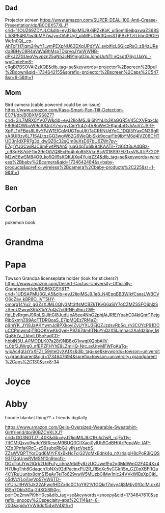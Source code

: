 
## Dad
Projector screen
https://www.amazon.com/SUPER-DEAL-100-Anti-Crease-Presentation/dp/B0C6X57XLJ?crid=11OUZ69ZDYJLC&dib=eyJ2IjoiMSJ9.6jRZxKoK_ulSoml6eibgxwaZ368SLIhSPF4Bl7tw3bMP7wJymOAiPUy7_obMFUDilr3QmsSTjFBxFTztLhhn09OiEiWe1n0QL_cp-AhTcFH7lqm24wY1LymPEXpNU63DXpUPdYW_svbjfIcL6GiczRsO_z84zURedo8BHvC8R4aVaVaBhMspTDxrvqJYaiWWNB-dPkJ2ZGUeqVwvpzn25qNhJcN91mgG3pJohoUuNTI.nQsdtl76yLUaYp_-wpCmteEmS-cRgBl7BSOVAIZzKQE&dib_tag=se&keywords=projector%2Bscreen%2Bpull%2Bdown&qid=1734642155&sprefix=projector%2Bscreen%2Caps%2C547&sr=8-5&th=1

## Mom
Bird camera (cable powered could be an issue)
https://www.amazon.com/Kasa-Smart-Pan-Tilt-Detection-EC71/dp/B0BXMSS8Z7?crid=3IL7MRX0YV07W&dib=eyJ2IjoiMSJ9.6hYhLlb3KaGGR5V45CXVRqxcloF8064OWbuW9ot0Qnt7l7vivgyCinYlr4ZgDr8oWeCEKgn4aGy5AuVZJSr9-XpPL1VFBqs8L6vYPJW1EICqMUGTpuUKjTaCRfiNUdYoC_1DQl3lYuxON39gRsA3UlBzy6L71SALtqzGQ3wgW62G6WeQbiSkk9gcajf1b9IbYM6d4lVZ06CHTUD3n1dXPR7g3d_dwQZ0c32sQm8uXsD97bU6ZWt7pv-E7qrYUGCwjRJC6mFwtPNAh5jruaG4pToSlk94KAATil-7zj6Ct3uAdGBz-_c93gF87drF1br29eOj1ZQ8ExRn4IpIp85SVknBsiV018S97ElZfxsVSJI.liPZ2DPM2wE6wSM84O9_ko9QIl9sKQKJjXq4YuiqZZ4&dib_tag=se&keywords=wireless%2Bbaby%2Bcamera&qid=1734642484&s=baby-products&sprefix=wireless%2Bcamera%2Cbaby-products%2C225&sr=1-9&th=1

## Ben

# Corban
pokemon book

# Grandma

# Papa
Towson Grandpa licenseplate holder (look for stickers?)
https://www.amazon.com/Desert-Cactus-University-Officially-Grandparent/dp/B086XGSY8T?crid=1UDSAPMU3GLA5&dib=eyJ2IjoiMSJ9.1e8_N4EpqBB3WIkfCsesLWBCVO6cZav_kBR6O_lVT5HY-omorg14Yu2_gGZsXJML0QIy3Mt3tfsMCBZkTKvG6aSiY7oCZMZSSFO6hlzSzAeoU2wrwSRbX1cY7pQs2c0RNFu9mzGW-fjpLEvRrgmJ9RpLSiJlttGI8JudUpA5ee4NnG2phjAtJRfEiYpahC04kiQmf1PejgRjbSxmhZ99AcFTDRQoaS_E7ipMQEz7Rf4aZ-p9mYK_JYj8JaAKYwmJd8PXkoyIZvUYXU3EjQZJzdsvRb5q_rh3COYcP91DOuCCPmwm4jTRQOKVwKkGyeHP9Z67dmhTNuYnQzXSIJmhac2Aa1dzSpy_MQq8hZa_LkbdLD5oFadCD-hbbiN3U_Ai1MODLK07a28t9NB8xG1vwqiXQpbAllV-tL0bf2JWrg0_nfEPZFHYhE8LZmHQ-Nrc.axUtyMFWFgKaTg-wipAc4gUsYxXFZI_59nteOyXAfXs&dib_tag=se&keywords=towson+university+grandparent&qid=1734647694&sprefix=towson+university+grandparent%2Caps%2C130&sr=8-34

# Joyce

# Abby
hoodie blanket thing?? + friends digitally

https://www.amazon.com/Qeils-Oversized-Wearable-Sweatshirt-Girlfriend/dp/B0BZCVKLXJ?crid=GG3NGTJ7L40K&dib=eyJ2IjoiMSJ9.C1HJx2wR_-cjFx11y-7IfCMtQxvu9wdcYBfResoM9BUQ0GlfXaqi0ylUh9GdBHfArPopaWe-IAP-XZq0PnfaKRcC-zS9suboRbGJIyINscVoebS-ZZsWVQPTYgrDgd6MYrFXxBxHcFcjG2VdMxEdnk4q_nXr4ajpH8cPgR3iQQS93TQqUnwRVMSN10n9mofz-DOxTbtJYw2lGrk2UdFu1y_chnzA6dEy8zzUCUwefEp2q3MdWmO2F404Xx4H7UkgThh8Gdaqch7pNXs92dPacinxPU2R_RBoXe5vGGkfiSn_GZ0pXBFRQa4CYRuUunbx8dmS15eAvTelTo629vwW5MUzbCiMw1nIc24VVkWlBsXpCjkLo5dVcYLoi1ayVp57vW6TD-nYUIrJltHW5Jk22AFwofHDZx6c0C1gY921VfGQkrf7mvy4ljSMby0fGcIM.oxAIl6Sn7Okb3Ga-2dXGi8l50g-poHOq2mwPi9hH0cs&dib_tag=se&keywords=snoopy&qid=1734647610&sprefix=snoopy%2Cspecialty-aps%2C114&sr=8-200&xpid=YyW6dof54wlV4&th=1
